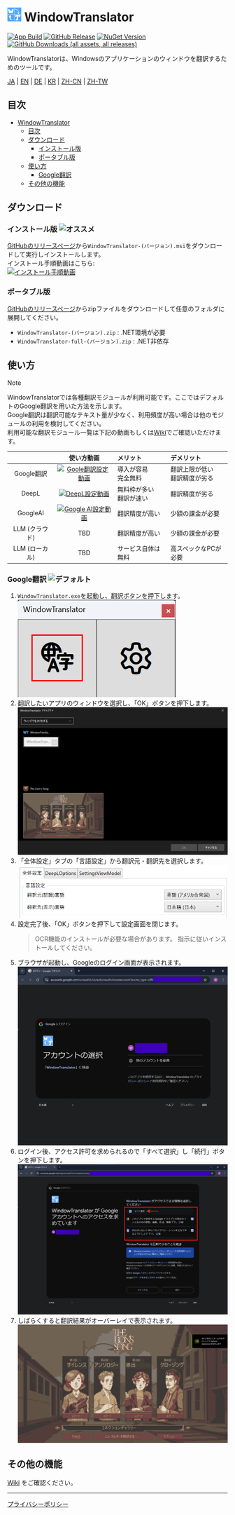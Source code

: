 # <img src="images/wt.png" width="32" > WindowTranslator

[![App Build](https://github.com/Freeesia/WindowTranslator/actions/workflows/dotnet-desktop.yml/badge.svg)](https://github.com/Freeesia/WindowTranslator/actions/workflows/dotnet-desktop.yml)
[![GitHub Release](https://img.shields.io/github/v/release/Freeesia/WindowTranslator)](https://github.com/Freeesia/WindowTranslator/releases/latest)
[![NuGet Version](https://img.shields.io/nuget/v/WindowTranslator.Abstractions)](https://www.nuget.org/packages/WindowTranslator.Abstractions)
[![GitHub Downloads (all assets, all releases)](https://img.shields.io/github/downloads/Freeesia/WindowTranslator/total)](https://github.com/Freeesia/WindowTranslator/releases/latest)

WindowTranslatorは、Windowsのアプリケーションのウィンドウを翻訳するためのツールです。

[JA](README.md) | [EN](./README.en.md) | [DE](./README.de.md) | [KR](./README.kr.md) | [ZH-CN](./README.zh-cn.md) | [ZH-TW](./README.zh-tw.md)

## 目次
- [ WindowTranslator](#-windowtranslator)
  - [目次](#目次)
  - [ダウンロード](#ダウンロード)
    - [インストール版 ](#インストール版-)
    - [ポータブル版](#ポータブル版)
  - [使い方](#使い方)
    - [Google翻訳 ](#google翻訳-)
  - [その他の機能](#その他の機能)

## ダウンロード
### インストール版 ![オススメ](https://img.shields.io/badge/%E3%82%AA%E3%82%B9%E3%82%B9%E3%83%A1-brightgreen)

[GitHubのリリースページ](https://github.com/Freeesia/WindowTranslator/releases/latest)から`WindowTranslator-(バージョン).msi`をダウンロードして実行しインストールします。  
インストール手順動画はこちら:  
[![インストール手順動画](https://github.com/user-attachments/assets/b5babc02-715b-43bc-ba97-f23078ffd39b)](https://youtu.be/wvcbCLA9chQ?t=7)

### ポータブル版

[GitHubのリリースページ](https://github.com/Freeesia/WindowTranslator/releases/latest)からzipファイルをダウンロードして任意のフォルダに展開してください。  
- `WindowTranslator-(バージョン).zip` : .NET環境が必要  
- `WindowTranslator-full-(バージョン).zip` : .NET非依存

## 使い方

> [!NOTE]
> WindowTranslatorでは各種翻訳モジュールが利用可能です。ここではデフォルトのGoogle翻訳を用いた方法を示します。  
> Google翻訳は翻訳可能なテキスト量が少なく、利用頻度が高い場合は他のモジュールの利用を検討してください。  
> 利用可能な翻訳モジュール一覧は下記の動画もしくは[Wiki](https://github.com/Freeesia/WindowTranslator/wiki#翻訳)でご確認いただけます。
> 
> |                |                                                              使い方動画                                                               | メリット                    | デメリット                        |
> | :------------: | :-----------------------------------------------------------------------------------------------------------------------------------: | :-------------------------- | :-------------------------------- |
> |   Google翻訳   | [![Goole翻訳設定動画](https://github.com/user-attachments/assets/bbf45370-0387-47e1-b690-3183f37e06d2)](https://youtu.be/83A8T890N5M)  | 導入が容易<br/>完全無料     | 翻訳上限が低い<br/>翻訳精度が劣る |
> |     DeepL      |   [![DeepL設定動画](https://github.com/user-attachments/assets/4abd512f-cff9-45a8-852b-722641458f0b)](https://youtu.be/D7Yb6rIVPI0)   | 無料枠が多い<br/>翻訳が速い | 翻訳精度が劣る                    |
> |    GoogleAI    | [![Google AI設定動画](https://github.com/user-attachments/assets/9d3a91ab-f1aa-4079-be68-622212ab1b68)](https://youtu.be/Oht0z03M91I) | 翻訳精度が高い              | 少額の課金が必要                  |
> | LLM (クラウド) |                                                                  TBD                                                                  | 翻訳精度が高い              | 少額の課金が必要                  |
> | LLM (ローカル) |                                                                  TBD                                                                  | サービス自体は無料          | 高スペックなPCが必要              |

### Google翻訳 ![デフォルト](https://img.shields.io/badge/デフォルト-brightgreen)

1. `WindowTranslator.exe`を起動し、翻訳ボタンを押下します。  
   ![翻訳ボタン](images/translate.png)
2. 翻訳したいアプリのウィンドウを選択し、「OK」ボタンを押下します。  
   ![ウィンドウ選択](images/select.png)
3. 「全体設定」タブの「言語設定」から翻訳元・翻訳先を選択します。  
   ![言語設定](images/language.png)
4. 設定完了後、「OK」ボタンを押下して設定画面を閉じます。  
   > OCR機能のインストールが必要な場合があります。
   > 指示に従いインストールしてください。
5. ブラウザが起動し、Googleのログイン画面が表示されます。  
   ![ログイン画面](images/login.png)
6. ログイン後、アクセス許可を求められるので「すべて選択」し「続行」ボタンを押下します。
   ![認可画面](images/auth.png)
7. しばらくすると翻訳結果がオーバーレイで表示されます。  
   ![翻訳結果](images/result.png)

## その他の機能

[Wiki](https://github.com/Freeesia/WindowTranslator/wiki) をご確認ください。

---
[プライバシーポリシー](PrivacyPolicy.md)
